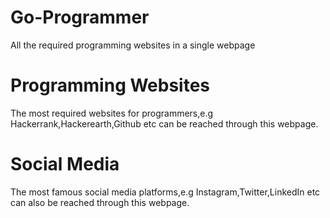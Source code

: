 # Go-Programmer
All the required programming websites in a single webpage
# Programming Websites
The most required websites for programmers,e.g Hackerrank,Hackerearth,Github etc can be reached through this webpage.
# Social Media
The most famous social media platforms,e.g Instagram,Twitter,LinkedIn etc can also be reached through this webpage.
